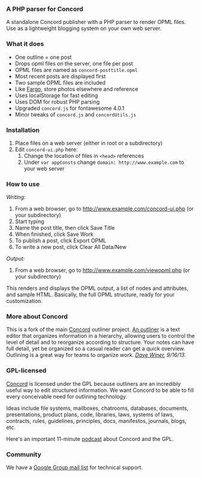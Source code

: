 ### A PHP parser for Concord

A standalone Concord publisher with a PHP parser to render OPML files. Use as a lightweight blogging system on your own web server.

### What it does

+ One outline = one post
+ Drops opml files on the server, one file per post
+ OPML files are named as `concord-posttitle.opml`
+ Most recent posts are displayed first
+ Two sample OPML files are included
+ Like <a href="http://fargo.io">Fargo</a>, store photos elsewhere and reference 
+ Uses localStorage for fast editing
+ Uses DOM for robust PHP parsing
+ Upgraded `concord.js` for fontawesome 4.0.1
+ Minor tweaks of `concord.js` and `concordUtils.js`

### Installation

1. Place files on a web server (either in root or a subdirectory)
2. Edit `concord-ui.php` here:
    1. Change the location of files in `<head>` references
    2. Under `var appConsts` change `domain: http://www.example.com` to your web server
     
### How to use

*Writing:*    

1. From a web browser, go to http://www.example.com/concord-ui.php (or your subdirectory)
2. Start typing
3. Name the post title, then click Save Title
4. When finished, click Save Work
5. To publish a post, click Export OPML
6. To write a new post, click Clear All Data/New

*Output:*

1. From a web browser, go to http://www.example.com/viewopml.php (or your subdirectory)

This renders and displays the OPML output, a list of nodes and attributes, and sample HTML. Basically, the full OPML structure, ready for your customization.

### More about Concord

This is a fork of the main <a href="https://github.com/scripting/concord">Concord</a> outliner project. <a href="http://docs.fargo.io/outlinerHowto">An outliner</a> is a text editor that organizes information in a hierarchy, allowing users to control the level of detail and to reorganize according to structure. Your notes can have full detail, yet be organized so a casual reader can get a quick overview. Outlining is a great way for teams to organize work. 
<i><a href="http://scripting.com/2013/09/16/concordOurGplOutliner">Dave Winer</a>, 9/16/13.</i>


### GPL-licensed

<a href="https://github.com/scripting/concord">Concord</a> is licensed under the GPL because outliners are an incredibly useful way to edit structured information. We want Concord to be able to fill every conceivable need for outlining technology. 

Ideas include file systems, mailboxes, chatrooms, databases, documents, presentations, product plans, code, libraries, laws, systems of laws, contracts, rules, guidelines, principles, docs, manifestos, journals, blogs, etc. 

Here's an important 11-minute <a href="http://scripting.com/2013/09/17/importantPodcastAboutConcordGpl">podcast</a> about Concord and the GPL.  


### Community

We have a <a href="https://groups.google.com/forum/?fromgroups#!forum/smallpicture-concord">Google Group mail list</a> for technical support.



